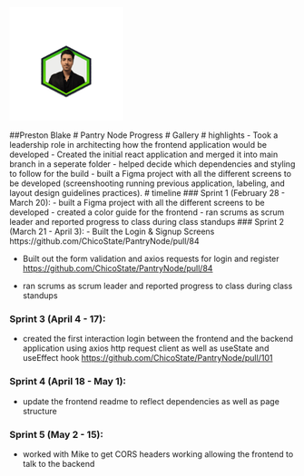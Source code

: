 <div style="display: flex;">
  
<p align="left">
    <img width="200" src="3dgif.gif">
</p>
</div>
##Preston Blake
# Pantry Node Progress 
# Gallery 
# highlights 
- Took a leadership role in architecting how the frontend application would be developed
- Created the initial react application and merged it into main branch in a seperate folder
- helped decide which dependencies and styling to follow for the build 
- built a Figma project with all the different screens to be developed (screenshooting running previous application, labeling, and layout design guidelines practices).
# timeline 
### Sprint 1 (February 28 - March 20):
- built a Figma project with all the different screens to be developed 
- created a color guide for the frontend 
- ran scrums as scrum leader and reported progress to class during class standups
### Sprint 2 (March 21 - April 3):
- Built the Login & Signup Screens https://github.com/ChicoState/PantryNode/pull/84

- Built out the form validation and axios requests for login and register https://github.com/ChicoState/PantryNode/pull/84

- ran scrums as scrum leader and reported progress to class during class standups
### Sprint 3 (April 4 - 17):
- created the first interaction login between the frontend and the backend application using axios http request client as well as useState and useEffect hook https://github.com/ChicoState/PantryNode/pull/101
### Sprint 4 (April 18 - May 1):
- update the frontend readme to reflect dependencies as well as page structure 
### Sprint 5 (May 2 - 15):
- worked with Mike to get CORS headers working allowing the frontend to talk to the backend 






